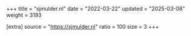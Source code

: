 +++
title = "sjmulder.nl"
date = "2022-03-22"
updated = "2025-03-08"
weight = 3193

[extra]
source = "https://sjmulder.nl"
ratio = 100
size = 3
+++
